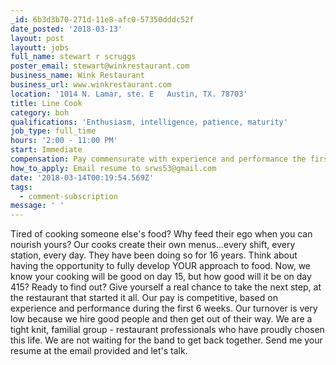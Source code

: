 ```yaml
---
_id: 6b3d3b70-271d-11e8-afc0-57350dddc52f
date_posted: '2018-03-13'
layout: post
layoutt: jobs
full_name: stewart r scruggs
poster_email: stewart@winkrestaurant.com
business_name: Wink Restaurant
business_url: www.winkrestaurant.com
location: '1014 N. Lamar, ste. E   Austin, TX. 78703'
title: Line Cook
category: boh
qualifications: 'Enthusiasm, intelligence, patience, maturity'
job_type: full_time
hours: '2:00 - 11:00 PM'
start: Immediate
compensation: Pay commensurate with experience and performance the first 6 weeks
how_to_apply: Email resume to srws53@gmail.com
date: '2018-03-14T00:19:54.569Z'
tags:
  - comment-subscription
message: ' '
---
```

Tired of cooking someone else's food? Why feed their ego when you can nourish yours? Our cooks create their own menus...every shift, every station, every day. They have been doing so for 16 years.
Think about having the opportunity to fully develop YOUR approach to food. Now, we know your cooking will be good on day 15, but how good will it be on day 415? Ready to find out? Give yourself a real chance to take the next step, at the restaurant that started it all.
Our pay is competitive, based on experience and performance during the first 6 weeks. Our turnover is very low because we hire good people and then get out of their way. We are a tight knit, familial group - restaurant professionals who have proudly chosen this life. We are not waiting for the band to get back together. Send me your resume at the email provided and let's talk.
